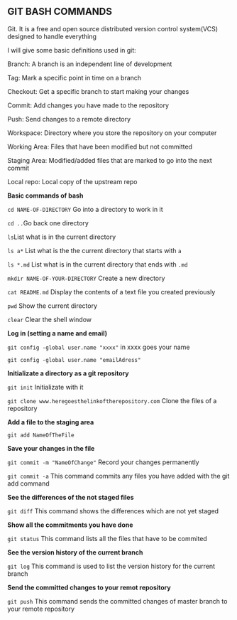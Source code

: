 ## **GIT BASH COMMANDS**

Git. It is a free and open source distributed version control system(VCS) designed to handle everything

I will give some basic definitions used in git:

Branch: A branch is an independent line of development

Tag: Mark a specific point in time on a branch

Checkout: Get a specific branch to start making your changes 

Commit: Add changes you have made to the repository

Push: Send changes to a remote directory

Workspace: Directory where you store the repository on your computer

Working Area: Files that have been modified but not committed

Staging Area: Modified/added files that are marked to go into the next commit

Local repo: Local copy of the upstream repo

**Basic commands of bash**

`cd NAME-OF-DIRECTORY` Go into a directory to work in it

`cd ..`Go back one directory

`ls`List what is in the current directory

`ls a*`  List what is the the current directory that starts with `a`

`ls *.md`  List what is in the current directory that ends with `.md`

`mkdir NAME-OF-YOUR-DIRECTORY`  Create a new directory

`cat README.md` Display the contents of a text file you created previously

`pwd`  Show the current directory

`clear`  Clear the shell window






**Log in (setting a name and email)**

`git config -global user.name "xxxx"` in xxxx goes your name

`git config -global user.name "emailAdress"`


**Initializate a directory as a git repository**

`git init` Initializate with it

`git clone www.heregoesthelinkoftherepository.com`  Clone the files of a repository


**Add a file to the staging area**

`git add NameOfTheFile`




**Save your changes in the file**

`git commit -m "NameOfChange"` Record your changes permanently

`git commit -a` This command commits any files you have added with the git add command


**See the differences of the not staged files**

`git diff` This command shows the differences which are not yet staged


**Show all the commitments you have done**

`git status` This command lists all the files that have to be commited


**See the version history of the current branch**

`git log`  This command is used to list the version history for the current branch


**Send the committed changes to your remot repository**

`git push` This command sends the committed changes of master branch to your remote repository



